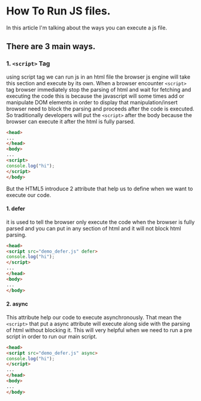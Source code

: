 # How To Run JS files.

In this article I'm talking about the ways you can execute a js file.
## There are 3 main ways.

### 1. ```<script>``` Tag
using script tag we can run js in an html file the browser js engine will take this section and execute by its own. When a browser encounter ```<script>``` tag browser immediately stop the parsing of html and wait for fetching and executing the code this is because the javascript will some times add or manipulate DOM elements in order to display that manipulation/insert browser need to block the parsing and proceeds after the code is executed. So traditionally developers will put the ```<script>``` after the body because the browser can execute it after the html is fully parsed.
```HTML
<head>
...
</head>
<body>
...
<script>
console.log("hi");
</script>
</body>
```
But the HTML5 introduce 2 attribute that help us to define when we want to execute our code.
#### 1. defer
it is used to tell the browser only execute the code when the browser is fully parsed and you can put in any section of html and it will not block html parsing.
```HTML
<head>
<script src="demo_defer.js" defer>
console.log("hi");
</script>
...
</head>
<body>
...
</body>
```
#### 2. async
This attribute help our code to execute asynchronously. That mean the ```<script>``` that put a async attribute will execute along side with the parsing of html without blocking it. This will very helpful when we need to run a pre script in order to run our main script.
```HTML
<head>
<script src="demo_defer.js" async>
console.log("hi");
</script>
...
</head>
<body>
...
</body>
```